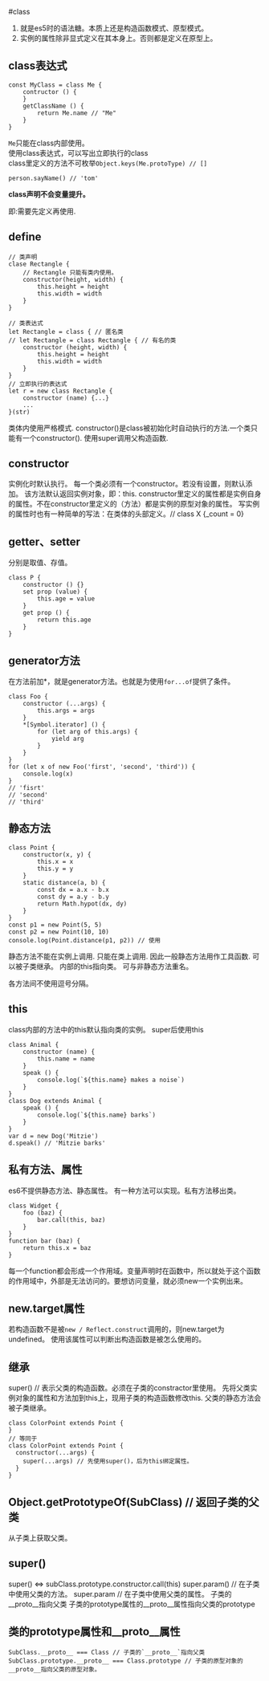 #class  

1. 就是es5时的语法糖。本质上还是构造函数模式、原型模式。  
1. 实例的属性除非显式定义在其本身上。否则都是定义在原型上。  

## class表达式  

    const MyClass = class Me {
        contructor () {
        }
        getClassName () {
            return Me.name // "Me"
        }
    }

`Me`只能在class内部使用。  
使用class表达式，可以写出立即执行的class  
class里定义的方法不可枚举`Object.keys(Me.protoType) // []`

    person.sayName() // 'tom'    

**class声明不会变量提升。**  

即:需要先定义再使用.

## define

    // 类声明
    clase Rectangle {
        // Rectangle 只能有类内使用。
        constructor(height, width) {
            this.height = height
            this.width = width
        }
    }

    // 类表达式
    let Rectangle = class { // 匿名类
    // let Rectangle = class Rectangle { // 有名的类
        constructor (height, width) {
            this.height = height
            this.width = width
        }
    }
    // 立即执行的表达式
    let r = new class Rectangle {
        constructor (name) {...}
        ...
    }(str)

类体内使用严格模式.
constructor()是class被初始化时自动执行的方法.一个类只能有一个constructor().
使用super调用父构造函数.

## constructor 

实例化时默认执行。
每一个类必须有一个constructor。若没有设置，则默认添加。
该方法默认返回实例对象，即：this.
constructor里定义的属性都是实例自身的属性。不在constructor里定义的（方法）都是实例的原型对象的属性。
写实例的属性时也有一种简单的写法：在类体的头部定义。// class X {_count = 0}

## getter、setter

分别是取值、存值。

    class P {
        constructor () {}
        set prop (value) {
            this.age = value
        }
        get prop () {
            return this.age
        }
    }

## generator方法

在方法前加*，就是generator方法。也就是为使用`for...of`提供了条件。

```
class Foo {
    constructor (...args) {
        this.args = args
    }
    *[Symbol.iterator] () {
        for (let arg of this.args) {
            yield arg
        }
    }
}
for (let x of new Foo('first', 'second', 'third')) {
    console.log(x)
}
// 'fisrt'
// 'second'
// 'third'
```

## 静态方法

    class Point {
        constructor(x, y) {
            this.x = x
            this.y = y
        }
        static distance(a, b) {
            const dx = a.x - b.x
            const dy = a.y - b.y
            return Math.hypot(dx, dy)
        }
    }
    const p1 = new Point(5, 5)
    const p2 = new Point(10, 10)
    console.log(Point.distance(p1, p2)) // 使用

静态方法不能在实例上调用.
        只能在类上调用.
        因此一般静态方法用作工具函数.
        可以被子类继承。
        内部的this指向类。
        可与非静态方法重名。

各方法间不使用逗号分隔。

## this

class内部的方法中的this默认指向类的实例。
super后使用this

    class Animal {
        constructor (name) {
            this.name = name
        }
        speak () {
            console.log(`${this.name} makes a noise`)
        }
    }
    class Dog extends Animal {
        speak () {
            console.log(`${this.name} barks`)
        }
    }
    var d = new Dog('Mitzie')
    d.speak() // 'Mitzie barks'

## 私有方法、属性

es6不提供静态方法、静态属性。
有一种方法可以实现。私有方法移出类。
    
    class Widget {
        foo (baz) {
            bar.call(this, baz)
        }
    }
    function bar (baz) {
        return this.x = baz
    }

每一个function都会形成一个作用域。变量声明时在函数中，所以就处于这个函数的作用域中，外部是无法访问的。要想访问变量，就必须new一个实例出来。  

## new.target属性

若构造函数不是被`new / Reflect.construct`调用的，则new.target为undefined。
使用该属性可以判断出构造函数是被怎么使用的。

## 继承

super() // 表示父类的构造函数。必须在子类的constractor里使用。
先将父类实例对象的属性和方法加到this上，现用子类的构造函数修改this.
父类的静态方法会被子类继承。

```
class ColorPoint extends Point {
}
// 等同于
class ColorPoint extends Point {
  constructor(...args) {
    super(...args) // 先使用super()，后为this绑定属性。
  }
}
```

## Object.getPrototypeOf(SubClass) // 返回子类的父类

从子类上获取父类。

## super()

super() <=> subClass.prototype.constructor.call(this)
super.param() // 在子类中使用父类的方法。
super.param // 在子类中使用父类的属性。
子类的__proto__指向父类
子类的prototype属性的__proto__属性指向父类的prototype

## 类的prototype属性和__proto__属性

    SubClass.__proto__ === Class // 子类的`__proto__`指向父类
    SubClass.prototype.__proto__ === Class.prototype // 子类的原型对象的__proto__指向父类的原型对象。

